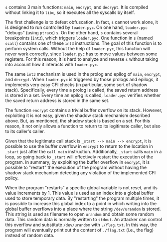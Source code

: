`s` contains 3 main functions: `main`, `encrypt`, and `decrypt`.
It is compiled without linking it to `libc`, so it executes all the syscalls by itself.

The first challenge is to defeat obfuscation.
In fact, `s` cannot work alone, it is designed to run controlled by `loader.pyc`.
On one hand, `loader.pyc` "debugs" (using `ptrace`) `s`.
On the other hand, `s` contains several breakpoints (`int3`), which triggers `loader.pyc`.
One function in `s` (named `scall`) contains one of these `int3` instructions.
The goal of this function is to perform system calls.
Without the help of `loader.pyc`, this function will never work correctly, since `loader.pyc` has to move values between some registers.
For this reason, it is hard to analyze and reverse `s` without taking into account how it interacts with `loader.pyc`.

The same `int3` mechanism is used in the prolog and epilog of `main`, `encrypt`, and `decrypt`.
When `loader.pyc` is triggered by those prologs and epilogs, it implements very easy CFI checks (in particular, some sort of shadow stack).
Specifically, every time a prolog is called, the saved return address is stored in a set.
Every time an epilog is called, `loader.pyc` verifies whether the saved return address is stored in the same set.

The function `encrypt` contains a trivial buffer overflow on its stack.
However, exploiting it is not easy, given the shadow stack mechanism described above.
But, as mentioned, the shadow stack is based on a set.
For this reason, it not only allows a function to return to its legitimate caller, but also to its caller's caller.

Given that the legitimate call stack is `_start --> main --> encrypt`, it is possible to use the buffer overflow in `encrypt` to return to the location in `_start` just after the `call main` instruction.
Additionally, `_start` calls `main` in a loop, so going back to `_start` will effectively restart the execution of the program.
In summary, by exploiting the buffer overflow in `encrypt`, it is possible to "restart" the execution of the program without having the shadow stack mechanism detecting any violation of the implemented CFI policy.

When the program "restarts" a specific global variable is not reset, and its value increments by 1.
This value is used as an index into a global buffer used to store temporary data.
By "restarting" the program multiple times, it is possible to increase this global index to a point in which writing into the global buffer overflows into a place where the string `/dev/urandom` is stored.
This string is used as filename to open `urandom` and obtain some random data.
This random data is normally written to `stdout`.
An attacker can control this overflow and substitute `/dev/urandom` with `./flag.txt`.
In this way, the program will eventually print out the content of `./flag.txt` (i.e., the flag) instead of random data.

 